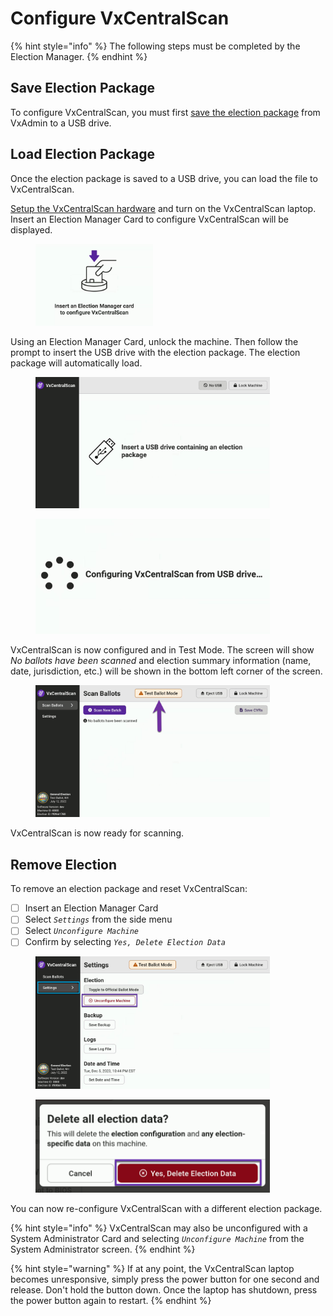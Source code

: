# Configure VxCentralScan

{% hint style="info" %}
The following steps must be completed by the Election Manager.
{% endhint %}

## Save Election Package

To configure VxCentralScan, you must first [save the election package](../central-system-setup/save-election-package.md) from VxAdmin to a USB drive.&#x20;

## Load Election Package

Once the election package is saved to a USB drive, you can load the file to VxCentralScan.

[Setup the VxCentralScan hardware](vxcentralscan-hardware-setup.md) and turn on the VxCentralScan laptop. Insert an Election Manager Card to configure VxCentralScan will be displayed.&#x20;

<figure><img src="../.gitbook/assets/image (98).png" alt="" width="188"><figcaption></figcaption></figure>

Using an Election Manager Card, unlock the machine. Then follow the prompt to insert the USB drive with the election package. The election package will automatically load.

<div>

<figure><img src="../.gitbook/assets/image (109).png" alt="" width="375"><figcaption></figcaption></figure>

 

<figure><img src="../.gitbook/assets/configure vxcw (5).png" alt="" width="375"><figcaption></figcaption></figure>

</div>

VxCentralScan is now configured and in Test Mode. The screen will show _No ballots have been scanned_ and election summary information (name, date, jurisdiction, etc.) will be shown in the bottom left corner of the screen.&#x20;

<figure><img src="../.gitbook/assets/image (99).png" alt="" width="375"><figcaption></figcaption></figure>

VxCentralScan is now ready for scanning.&#x20;

## Remove Election

To remove an election package and reset VxCentralScan:

* [ ] Insert an Election Manager Card
* [ ] Select _`Settings`_ from the side menu
* [ ] Select _`Unconfigure Machine`_
* [ ] Confirm by selecting _`Yes, Delete Election Data`_

<div>

<figure><img src="../.gitbook/assets/image (100).png" alt="" width="375"><figcaption></figcaption></figure>

 

<figure><img src="../.gitbook/assets/vxcs yes delete election data.png" alt="" width="375"><figcaption></figcaption></figure>

</div>

You can now re-configure VxCentralScan with a different election package.

{% hint style="info" %}
VxCentralScan may also be unconfigured with a System Administrator Card and selecting _`Unconfigure Machine`_ from the System Administrator screen.
{% endhint %}

{% hint style="warning" %}
If at any point, the VxCentralScan laptop becomes unresponsive, simply press the power button for one second and release. Don't hold the button down. Once the laptop has shutdown, press the power button again to restart.
{% endhint %}

